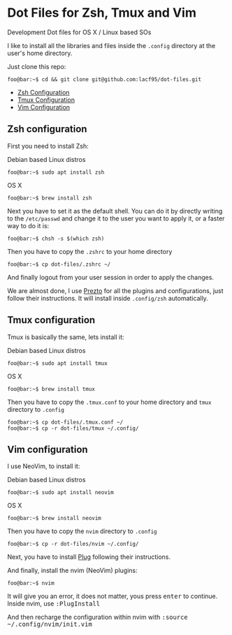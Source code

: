 # Dot Files for Zsh, Tmux and Vim
Development Dot files for OS X / Linux based SOs

I like to install all the libraries and files inside the `.config` directory at the user's home directory.

Just clone this repo:
```shell
foo@bar:~$ cd && git clone git@github.com:lacf95/dot-files.git
```

- [Zsh Configuration](#zsh-configuration)
- [Tmux Configuration](#tmux-configuration)
- [Vim Configuration](#vim-configuration)

## Zsh configuration
First you need to install Zsh:

Debian based Linux distros
```shell
foo@bar:~$ sudo apt install zsh
```
OS X
```shell
foo@bar:~$ brew install zsh
```

Next you have to set it as the default shell.
You can do it by directly writing to the `/etc/passwd` and change it to the user you want to apply it, or a faster way to do it is:
```shell
foo@bar:~$ chsh -s $(which zsh)
```
Then you have to copy the `.zshrc` to your home directory
```shell
foo@bar:~$ cp dot-files/.zshrc ~/
```
And finally logout from your user session in order to apply the changes.

We are almost done, I use [Prezto](https://github.com/sorin-ionescu/prezto) for all the plugins and configurations, just follow their instructions. It will install inside `.config/zsh` automatically.

## Tmux configuration
Tmux is basically the same, lets install it:

Debian based Linux distros
```shell
foo@bar:~$ sudo apt install tmux
```
OS X
```shell
foo@bar:~$ brew install tmux
```

Then you have to copy the `.tmux.conf` to your home directory and `tmux` directory to `.config`
```shell
foo@bar:~$ cp dot-files/.tmux.conf ~/
foo@bar:~$ cp -r dot-files/tmux ~/.config/
```

## Vim configuration
I use NeoVim, to install it:

Debian based Linux distros
```shell
foo@bar:~$ sudo apt install neovim
```
OS X
```shell
foo@bar:~$ brew install neovim
```

Then you have to copy the `nvim` directory to `.config`
```shell
foo@bar:~$ cp -r dot-files/nvim ~/.config/
```

Next, you have to install [Plug](https://github.com/junegunn/vim-plug) following their instructions.

And finally, install the nvim (NeoVim) plugins:
```shell
foo@bar:~$ nvim
```
It will give you an error, it does not matter, yous press <kbd>enter</kbd> to continue.
Inside nvim, use <kbd>:PlugInstall</kbd>

And then recharge the configuration within nvim with <kbd>:source ~/.config/nvim/init.vim<kbd>
